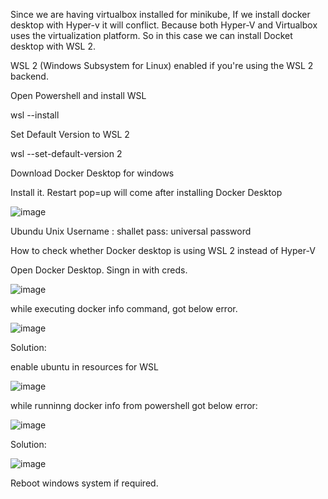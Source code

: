 Since we are having virtualbox installed for minikube, If we install docker desktop with Hyper-v it will conflict. Because both Hyper-V and Virtualbox uses the virtualization platform.
So in this case we can install Docket desktop with WSL 2. 

WSL 2 (Windows Subsystem for Linux) enabled if you're using the WSL 2 backend.

Open Powershell and install WSL

wsl --install

Set Default Version to WSL 2

wsl --set-default-version 2

Download Docker Desktop for windows 

Install it. Restart pop=up will come after installing Docker Desktop


![image](https://github.com/user-attachments/assets/1cb01d42-1ad2-481c-a626-dc3e5f6c5140)

Ubundu Unix Username : shallet
pass: universal password


How to check whether Docker desktop is using WSL 2 instead of Hyper-V

Open Docker Desktop. Singn in with creds.

![image](https://github.com/user-attachments/assets/03756135-80d1-463f-9501-55ac6c409b8f)

while executing docker info command, got below error.


![image](https://github.com/user-attachments/assets/fb4ea042-1c72-446b-ae46-d4d761459d88)

Solution:

enable ubuntu in resources for WSL

![image](https://github.com/user-attachments/assets/30e532a8-4338-4447-9e5b-b281497481ae)

while runninng docker info from powershell got below error:

![image](https://github.com/user-attachments/assets/b586c6e1-95cf-42b8-ae24-7051c4fdd9fc)

Solution:

![image](https://github.com/user-attachments/assets/6eab56ae-7efa-4144-ae9b-438d795cefc4)

Reboot windows system if required.













